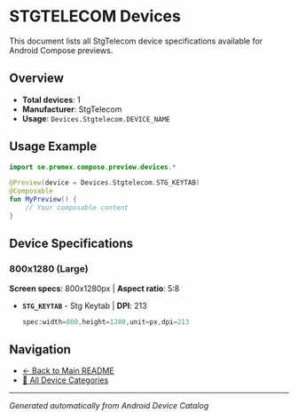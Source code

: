 # STGTELECOM Devices

This document lists all StgTelecom device specifications available for Android Compose previews.

## Overview

- **Total devices**: 1
- **Manufacturer**: StgTelecom
- **Usage**: `Devices.Stgtelecom.DEVICE_NAME`

## Usage Example

```kotlin
import se.premex.compose.preview.devices.*

@Preview(device = Devices.Stgtelecom.STG_KEYTAB)
@Composable
fun MyPreview() {
    // Your composable content
}
```

## Device Specifications

### 800x1280 (Large)

**Screen specs**: 800x1280px | **Aspect ratio**: 5:8

- **`STG_KEYTAB`** - Stg Keytab | **DPI**: 213
  ```kotlin
  spec:width=800,height=1280,unit=px,dpi=213
  ```

## Navigation

- [← Back to Main README](../../README.md)
- [📱 All Device Categories](../README.md)

---
*Generated automatically from Android Device Catalog*
